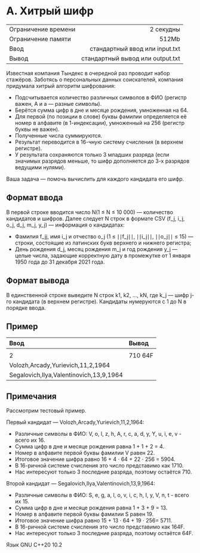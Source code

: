 # A. Хитрый шифр

|                     |                                  |
| :------------------ | -------------------------------: |
| Ограничение времени |                        2 секудны |
| Ограничение памяти  |                            512Mb |
| Ввод                |   стандартный ввод или input.txt |
| Вывод               | стандартный вывод или output.txt |

Известная компания Тындекс в очередной раз проводит набор стажёров.
Заботясь о персональных данных соискателей, компания придумала хитрый алгоритм шифрования:

- Подсчитывается количество различных символов в ФИО (регистр важен, А и а — разные символы).
- Берётся сумма цифр в дне и месяце рождения, умноженная на 64.
- Для первой (по позиции в слове) буквы фамилии определяется её номер в алфавите (в 1-индексации), умноженный на 256 (регистр буквы не важен).
- Полученные числа суммируются.
- Результат переводится в 16-чную систему счисления (в верхнем регистре).
- У результата сохраняются только 3 младших разряда (если значимых разрядов меньше, то шифр дополняется до 3-х разрядов ведущими нулями).

Ваша задача — помочь вычислить для каждого кандидата его шифр.

## Формат ввода

В первой строке вводится число N(1 ≤ N ≤ 10 000) — количество кандидатов и шифров.
Далее следует N строк в формате CSV (f_j, i_j, o_j, d_j, m_j, y_j) — информация о кандидатах:

- Фамилия f_jj, имя i_j и отчество o_j (1 ≤ ∣∣f_j∣∣, ∣∣i_j∣∣, ∣∣o_j∣∣ ≤ 15) — строки, состоящие из латинских букв верхнего и нижнего регистра;
- День рождения d_j, месяц рождения m_j и год рождения y_j — целые числа, задающие корректную дату в промежутке от 1 января 1950 года до 31 декабря 2021 года.

## Формат вывода

В единственной строке выведите N строк k1, k2, ..., kN, где k_j — шифр j-го кандидата (в верхнем регистре). Кандидаты нумеруются с 1 до N в порядке ввода.

## Пример

| Ввод                                    | Вывод   |
| :-------------------------------------- | :------ |
|                                         |         |
| 2                                       | 710 64F |
| Volozh,Arcady,Yurievich,11,2,1964       |
| Segalovich,Ilya,Valentinovich,13,9,1964 |

## Примечания

Рассмотрим тестовый пример.

Первый кандидат — Volozh,Arcady,Yurievich,11,2,1964:

- Различные символы в ФИО: V, o, l, z, h, A, r, c, a, d, y, Y, u, i, e, v - всего их 16.
- Сумма цифр в дне и месяце рождения равна 1 + 1 + 2 = 4.
- Номер в алфавите первой буквы фамилии V равен 22.
- Итоговое значение шифра равно 16 + 4 ⋅ 64 + 22 ⋅ 256 = 5904.
- В 16-ричной системе счисления это число представимо как 1710.
- Нас интересуют только 3 последние разряда, поэтому остаётся 710.

Второй кандидат — Segalovich,Ilya,Valentinovich,13,9,1964:

- Различные символы в ФИО: S, e, g, a, l, o, v, i, c, h, I, y, V, n, t - всего их 15.
- Сумма цифр в дне и месяце рождения равна 1 + 3 + 9 = 13.
- Номер в алфавите первой буквы фамилии S равен 19.
- Итоговое значение шифра равно 15 + 13 ⋅ 64 + 19 ⋅ 256= 5711.
- В 16-ричной системе счисления это число представимо как 164F.
- Нас интересуют только 3 последние разряда, поэтому остаётся 64F.

Язык GNU C++20 10.2
